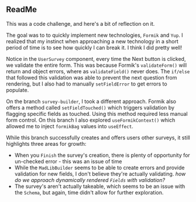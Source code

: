 ## ReadMe  

This was a code challenge, and here's a bit of reflection on it. 

The goal was to to quickly implement new technologies, `Formik` and `Yup`. I realized that my instinct when approaching a new technology in a short period of time is to see how quickly I can break it. I think I did pretty well! 

Notice in the `UserSurvey` component, every time the Next button is clicked, we validate the entire form. This was because Formik's `validateForm()` will return and object errors, where as `validateField()` never does. The `if/else` that followed this validation was able to prevent the next question from rendering, but I also had to manually `setFieldError` to get errors to populate.

On the branch `survey-builder`, I took a different approach. Formik also offers a method called `setFieldTouched()` which triggers validation by flagging specific fields as touched. Using this method required less manual form control. On this branch I also explored `useFormikContext()` which allowed me to inject `formikBag` values into `useEffect`.

While this branch successfully creates and offers users other surveys, it still highlights three areas for growth: 
  * When you `Finish` the survey's creation, there is plenty of opportunity for un-checked error - this was an issue of time
  * While the `MadLibBuilder` seems to be able to create errors and provide validation for new fields, I don't believe they're actually validating. *how do we approach dynamically rendered `Fields` with validation?*
  * The survey's aren't actually takeable, which seems to be an issue with the `Schema`, but again, time didn't allow for further exploration.

